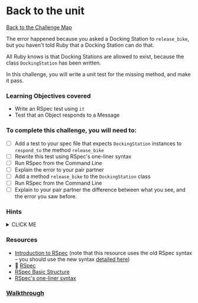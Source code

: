 # Back to the unit

[Back to the Challenge Map](0_challenge_map.md)

The error happened because you asked a Docking Station to `release_bike`, but you haven't told Ruby that a Docking Station can do that.

All Ruby knows is that Docking Stations are allowed to exist, because the class `DockingStation` has been written.

In this challenge, you will write a unit test for the missing method, and make it pass.

### Learning Objectives covered
- Write an RSpec test using `it`
- Test that an Object responds to a Message

### To complete this challenge, you will need to:

- [ ] Add a test to your spec file that expects `DockingStation` instances to `respond_to` the method `release_bike`
- [ ] Rewrite this test using RSpec's one-liner syntax
- [ ] Run RSpec from the Command Line
- [ ] Explain the error to your pair partner
- [ ] Add a method `release_bike` to the `DockingStation` class
- [ ] Run RSpec from the Command Line
- [ ] Explain to your pair partner the difference between what you see, and the error you saw before.

### Hints

<details><summary>CLICK ME</summary>
  <li>Our job, once again, is to write a unit test which fails in the same way as the feature test we have just run.  Again, this will require some RSpec specific syntax to achieve - check the resources below for more information on this.</li>
  <li>Once you have a failing test, the next step is to pass it in the simplest way possible?  How do we do this?  First of all you need to be clear on why the test is currently failing - what is the error message telling you to do?</li>
  <li>Resist the temptation to make guesses about how you think a unit of behaviour will work in the long run - do the bare minimum required to get past this error message.</li>
</details>

### Resources

- [Introduction to RSpec](http://blog.teamtreehouse.com/an-introduction-to-rspec) (note that this resource uses the old RSpec syntax – you should use the new syntax [detailed here](http://rspec.info/blog/2012/06/rspecs-new-expectation-syntax/))
- :pill: [RSpec](https://github.com/makersacademy/course/blob/master/pills/rspec.md)
- [RSpec Basic Structure](https://www.relishapp.com/rspec/rspec-core/docs/example-groups/basic-structure-describe-it)
- [RSpec's one-liner syntax](https://www.relishapp.com/rspec/rspec-core/v/3-2/docs/subject/one-liner-syntax)

### [Walkthrough](walkthroughs/8.md)

